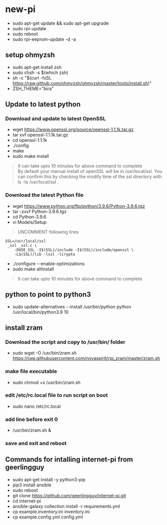 # new-pi
- sudo apt-get update && sudo apt-get upgrade
- sudo rpi-update
- sudo reboot
- sudo rpi-eeprom-update -d -a
## setup ohmyzsh
- sudo apt-get install zsh
- sudo chsh -s $(which zsh)
- sh -c "$(curl -fsSL https://raw.github.com/ohmyzsh/ohmyzsh/master/tools/install.sh)"
- ZSH_THEME="bira"

## Update to latest python
### Download and update to latest OpenSSL
- wget https://www.openssl.org/source/openssl-1.1.1k.tar.gz
- tar xvf openssl-1.1.1k.tar.gz
- cd openssl-1.1.1k
- ./config
- make
- sudo make install
> It can take upto 10 minutes for above command to complete<br>
> By default your manual install of openSSL will be in /usr/local/ssl. You can confirm this by checking the modify time of the ssl directory with ls -la /usr/local/ssl .
> 
### Download the latest Python file
- wget https://www.python.org/ftp/python/3.9.6/Python-3.9.6.tgz
- tar -zxvf Python-3.9.6.tgz
- cd Python-3.9.6
- vi Models/Setup 
> UNCOMMENT following lines
```
SSL=/usr/local/ssl
 _ssl _ssl.c \
    -DUSE_SSL -I$(SSL)/include -I$(SSL)/include/openssl \
    -L$(SSL)/lib -lssl -lcrypto
```
- ./configure --enable-optimizations
- sudo make altinstall
> It can take upto 10 minutes for above command to complete

## python to point to python3
- sudo update-alternatives --install /usr/bin/python python /usr/local/bin/python3.9 10

## install zram
### Download the script and copy to /usr/bin/ folder
- sudo wget -O /usr/bin/zram.sh https://raw.githubusercontent.com/novaspirit/rpi_zram/master/zram.sh
### make file executable
- sudo chmod +x /usr/bin/zram.sh
### edit /etc/rc.local file to run script on boot
- sudo nano /etc/rc.local
### add line before exit 0
- /usr/bin/zram.sh &
### save and exit and reboot

## Commands for intalling internet-pi from geerlingguy
- sudo apt-get install -y python3-pip
- pip3 install ansible
- sudo reboot
- git clone https://github.com/geerlingguy/internet-pi.git
- cd internet-pi
- ansible-galaxy collection install -r requirements.yml
- cp example.inventory.ini inventory.ini
- cp example.config.yml config.yml
